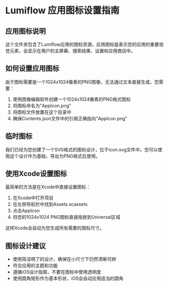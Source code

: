 # Lumiflow 应用图标设置指南

## 应用图标说明

这个文件夹包含了Lumiflow应用的图标资源。应用图标是表示您的应用的重要视觉元素，会显示在用户的主屏幕、搜索结果、设置和应用商店中。

## 如何设置应用图标

由于图标需要是一个1024x1024像素的PNG图像，无法通过文本直接生成，您需要：

1. 使用图像编辑软件创建一个1024x1024像素的PNG格式图标
2. 将图标命名为"AppIcon.png"
3. 将图标文件放置在这个目录中
4. 确保Contents.json文件中的引用正确指向"AppIcon.png"

## 临时图标

我们已经为您创建了一个SVG格式的图标设计，位于icon.svg文件中。您可以使用这个设计作为基础，导出为PNG格式后使用。

## 使用Xcode设置图标

最简单的方法是在Xcode中直接设置图标：

1. 在Xcode中打开项目
2. 在左侧导航栏中找到Assets.xcassets
3. 点击AppIcon
4. 将您的1024x1024 PNG图标直接拖放到Universal区域

这样Xcode会自动为您生成所有需要的图标尺寸。

## 图标设计建议

- 使用简洁明了的设计，确保在小尺寸下仍然清晰可辨
- 符合应用的主题和功能
- 遵循iOS设计指南，不要在图标中使用透明度
- 使用圆角矩形作为基本形状，iOS会自动应用适当的圆角 